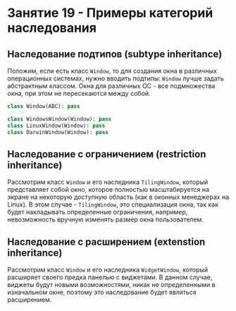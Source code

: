 # Занятие 19 - Примеры категорий наследования

## Наследование подтипов (subtype inheritance)

Положим, если есть класс `Window`, то для создания окна в различных операционных системах, нужно вводить подтипы:
`Window` лучше задать абстрактным классом.
Окна для различных ОС - все подмножества окна, при этом не пересекаются между собой.

```python
class Window(ABC): pass

class WindowsWindow(Window): pass
class LinuxWindow(Window): pass
class DarwinWindow(Window): pass
```

## Наследование c ограничением (restriction inheritance)

Рассмотрим класс `Window` и его наследника `TilingWindow`, который представляет собой окно, которое полностью масштабируется на экране
на некоторую доступную область (как в оконных менеджерах на Linux).
В этом случае - `TilingWindow`, это специализация окна, так как будет накладывать определенные ограничения, например, невозможность
вручную изменять размер окна пользователем.

## Наследование c расширением (extenstion inheritance)

Рассмотрим класс `Window` и его наследника `WidgetWindow`, который расширяет своего предка панелью с виджетами.
В данном случае, виджеты будут новыми возможностями, никак не определенными в изначальном окне, поэтому это наследование 
будет являться расширением.
